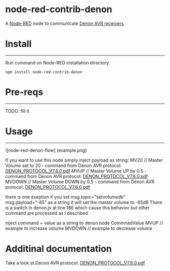 node-red-contrib-denon
========================

A <a href="http://nodered.org" target="_new">Node-RED</a> node to communicate [Denon AVR receivers](http://www.denon.com).

# Install
-------

Run command on Node-RED installation directory

	npm install node-red-contrib-denon

# Pre-reqs
--------

TODO: fill it

# Usage
-----

![node-red-denon-flow] (example.png)

If you want to use this node simply inject payload as string:
MV20 // Master Volume set to 20 - command from Denon AVR protocol: [DENON_PROTOCOL_V7.6.0.pdf](doc/AVR3312CI_AVR3312_PROTOCOL_V7.6.0.pdf)
MVUP // Master Volume UP by 0.5 - command from Denon AVR protocol: [DENON_PROTOCOL_V7.6.0.pdf](doc/AVR3312CI_AVR3312_PROTOCOL_V7.6.0.pdf)
MVDOWN // Master Volume DOWN by 0.5 - command from Denon AVR protocol: [DENON_PROTOCOL_V7.6.0.pdf](doc/AVR3312CI_AVR3312_PROTOCOL_V7.6.0.pdf)

there is one exeption if you set
msg.topic="setvolumedb"
msg.payload="-65" as a string
it will set the master volume to -65dB
There is a switch in denon.js at line 186 which cause this behavior but other command are processed as I described

inject command + value as a string to denon node
CommnadValue
MVUP // example to increase volume
MVDOWN // example to decrease volume

# Additinal documentation

Take a look at Denon AVR protocol: [DENON_PROTOCOL_V7.6.0.pdf](doc/AVR3312CI_AVR3312_PROTOCOL_V7.6.0.pdf)
